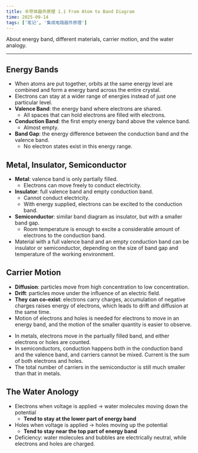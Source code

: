 ```yaml
---
title: 半导体器件原理 1.1 From Atom to Band Diagram
time: 2025-09-14
tags: ['笔记', '集成电路器件原理']
---
```


About energy band, different materials, carrier motion, and the water analogy.

---

## Energy Bands

- When atoms are put together, orbits at the same energy level are combined and form a energy band across the entire crystal.
- Electrons can stay at a wider range of energies instead of just one particular level.
- **Valence Band**: the energy band where electrons are shared.
  - All spaces that can hold electrons are filled with electrons.
- **Conduction Band**: the first empty energy band above the valence band.
  - Almost empty.
- **Band Gap**: the energy difference between the conduction band and the valence band.
  - No electron states exist in this energy range.

## Metal, Insulator, Semiconductor

- **Metal**: valence band is only partially filled.
  - Electrons can move freely to conduct electricity.
- **Insulator**: full valence band and empty conduction band.
  - Cannot conduct electricity.
  - With energy supplied, electrons can be excited to the conduction band.
- **Semiconductor**: similar band diagram as insulator, but with a smaller band gap.
  - Room temperature is enough to excite a considerable amount of electrons to the conduction band.
- Material with a full valence band and an empty conduction band can be insulator or semiconductor, depending on the size of band gap and temperature of the working environment.

## Carrier Motion

- **Diffusion**: particles move from high concentration to low concentration.
- **Drift**: particles move under the influence of an electric field.
- **They can co-exist**: electrons carry charges, accumulation of negative charges raises energy of electrons, which leads to drift and diffusion at the same time.
- Motion of electrons and holes is needed for electrons to move in an energy band, and the motion of the smaller quantity is easier to observe.
<!---->
- In metals, electrons move in the partually filled band, and either electrons or holes are counted.
- In semiconductors, conduction happens both in the conduction band and the valence band, and carriers cannot be mixed. Current is the sum of both electrons and holes.
- The total number of carriers in the semiconductor is still much smaller than that in metals.

## The Water Anology

- Electrons when voltage is applied -> water molecules moving down the potential
  - **Tend to stay at the lower part of energy band**
- Holes when voltage is applied -> holes moving up the potential
  - **Tend to stay near the top part of energy band**
- Deficiency: water molecules and bubbles are electrically neutral, while electrons and holes are charged.
